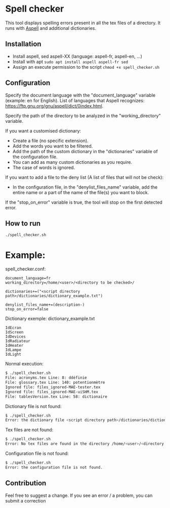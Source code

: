 # Spell checker

This tool displays spelling errors present in all the tex files of a directory. It runs with [Aspell](http://aspell.net/) and additional dictionaries. 

## Installation

- Install aspell, sed aspell-XX (language: aspell-fr, aspell-en, ...)
- Install with apt `sudo apt install aspell aspell-fr sed`
- Assign an execute permission to the script `chmod +x spell_checker.sh`

## Configuration

Specify the document language with the "document_language" variable (example: en for English). List of languages that Aspell recognizes: https://ftp.gnu.org/gnu/aspell/dict/0index.html.

Specify the path of the directory to be analyzed in the "working_directory" variable.

If you want a customised dictionary:
- Create a file (no specific extension).
- Add the words you want to be filtered.
- Add the path of the custom dictionary in the "dictionaries" variable of the configuration file.
- You can add as many custom dictionaries as you require.
- The case of words is ignored.

If you want to add a file to the deny list (A list of files that will not be check):
- In the configuration file, in the "denylist_files_name" variable, add the entire name or a part of the name of the file(s) you want to block.

If the "stop_on_error" variable is true, the tool will stop on the first detected error.

## How to run

`./spell_checker.sh`

# Example:

spell_checker.conf: 
```
document_language=fr
working_directory=/home/<user>/<directory to be checked>/

dictionaries+=("<script directory path>/dictionaries/dictionary_example.txt")

denylist_files_name+=(description-)
stop_on_error=false
```

Dictionary exemple: dictionary_example.txt
```
IdEcran
IdScreen
IdDevices
IdRadiateur
IdHeater
IdLampe
IdLight
```

Normal execution:

```bash
$ ./spell_checker.sh
File: acronyms.tex Line: 8: ddéfinie
File: glossary.tex Line: 140: potentionmètre
Ignored file: files_ignored-MAE-tester.tex
Ignored file: files_ignored-MAE-uiSHM.tex
File: tablesVersion.tex Line: 58: dictionaire
```

Dictionary file is not found:
```bash
$ ./spell_checker.sh
Error: the dictionary file <script directory path>/dictionaries/dictionaryExample.txt is not found.
```

Tex files are not found:
```bash
$ ./spell_checker.sh
Error: No tex files are found in the directory /home/<user>/<directory to be checked>/.
```

Configuration file is not found:
```bash
$ ./spell_checker.sh
Error: the configuration file is not found.
```

## Contribution

Feel free to suggest a change. If you see an error / a problem, you can submit a correction
